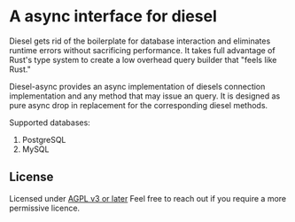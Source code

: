 # A async interface for diesel

Diesel gets rid of the boilerplate for database interaction and eliminates
runtime errors without sacrificing performance. It takes full advantage of
Rust's type system to create a low overhead query builder that "feels like
Rust."

Diesel-async provides an async implementation of diesels connection implementation
and any method that may issue an query. It is designed as pure async drop in replacement
for the corresponding diesel methods.

Supported databases:
1. PostgreSQL
2. MySQL

## License

Licensed under [AGPL v3 or later](https://www.gnu.org/licenses/agpl-3.0.html) 
Feel free to reach out if you require a more permissive licence.



